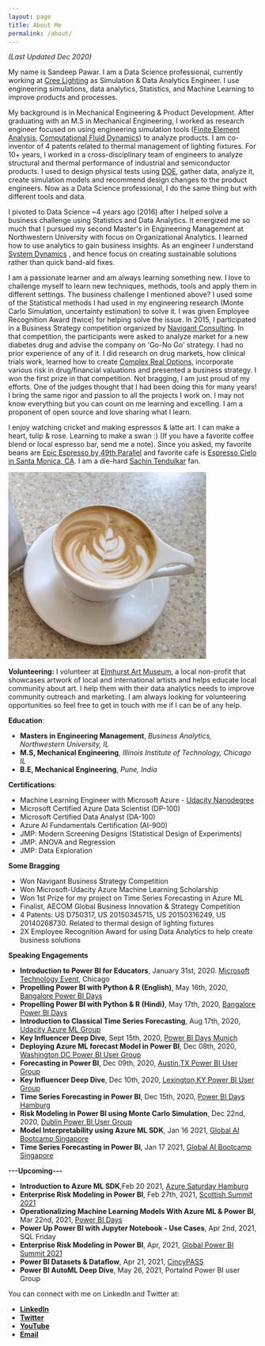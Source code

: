 ```yaml
---
layout: page
title: About Me
permalink: /about/
---
```

*(Last Updated Dec 2020)*

My name is Sandeep Pawar. I am a Data Science professional, currently working at [Cree Lighting](https://www.creelighting.com/) as Simulation & Data Analytics Engineer. I use engineering simulations, data analytics, Statistics, and Machine Learning to improve products and processes. 

My background is in Mechanical Engineering & Product Development. After graduating with an M.S in Mechanical Engineering, I worked as research engineer focused on using engineering simulation tools  ([Finite Element Analysis](https://en.wikipedia.org/wiki/Finite_element_method), [Computational Fluid Dynamics](https://www.simscale.com/docs/simwiki/cfd-computational-fluid-dynamics/what-is-cfd-computational-fluid-dynamics/)) to analyze products. I am co-inventor of 4 patents related to thermal management of lighting fixtures. For 10+ years, I worked in a cross-disciplinary team of engineers to analyze structural and thermal performance of industrial and semiconductor products. I used to design physical tests using [DOE](https://asq.org/quality-resources/design-of-experiments), gather data, analyze it, create simulation models and recommend design changes to the product engineers. Now as a Data Science professional, I do the same thing but with different tools and data.

I pivoted to Data Science ~4 years ago (2016) after I helped solve a business challenge using Statistics and Data Analytics. It energized me so much that I pursued my second Master's in Engineering Management at Northwestern University with focus on Organizational Analytics. I learned how to use analytics to gain business insights.  As an engineer I understand [System Dynamics](https://en.wikipedia.org/wiki/System_dynamics) , and hence focus on creating sustainable solutions rather than quick band-aid fixes. 

I am a passionate learner and am always learning something new. I love to challenge myself to learn new techniques, methods, tools and apply them in different settings. The business challenge I mentioned above? I used some of the Statistical methods I had used in my engineering research (Monte Carlo Simulation, uncertainty estimation) to solve it. I was given Employee Recognition Award (twice) for helping solve the issue.  In 2015, I participated in a Business Strategy competition organized by [Navigant Consulting](https://en.wikipedia.org/wiki/Navigant_Consulting). In that competition, the participants were asked to analyze market for a new diabetes drug and advise the company on 'Go-No Go' strategy. I had no prior experience of any of it. I did research on drug markets, how clinical trials work, learned how to create [Complex Real Options](https://hbr.org/2004/03/a-real-world-way-to-manage-real-options), incorporate various risk in drug/financial valuations and presented a business strategy. I won the first prize in that competition. Not bragging, I am just proud of my efforts. One of the judges thought that I had been doing this for many years! I bring the same rigor and passion to all the projects I work on. I may not know everything but you can count on me learning and excelling. I am a proponent of open source and love sharing what I learn.

I enjoy watching cricket and making espressos & latte art. I can make a heart, tulip & rose. Learning to make a swan :) (If you have a favorite coffee blend or local espresso bar, send me a note). Since you asked, my favorite beans are [Epic Espresso by 49th Parallel](https://49thcoffee.com/products/epic-espresso-soe) and favorite cafe is [Espresso Cielo in Santa Monica, CA](https://espressocielo.com/).  I am a die-hard [Sachin Tendulkar](https://en.wikipedia.org/wiki/Sachin_Tendulkar) fan.

<img src="https://raw.githubusercontent.com/pawarbi/blog/master/images/IMG_20200416_161323.jpg" alt="My Latte Art" width="400"/>

 **Volunteering:**
 I volunteer at [Elmhurst Art Museum](https://www.elmhurstartmuseum.org/), a local non-profit that showcases artwork of local and international artists and helps educate local community about art. I help them with their data analytics needs to improve community outreach and marketing. I am always looking for volunteering opportunities so feel free to get in touch with me if I can be of any help. 
 
**Education**:
 - **Masters in Engineering Management**, *Business Analytics, Northwestern University, IL*
 - **M.S, Mechanical Engineering**, *Illinois Institute of Technology, Chicago IL*
 - **B.E, Mechanical Engineering**, *Pune, India*

 
**Certifications**:
 - Machine Learning Engineer with Microsoft Azure - [Udacity Nanodegree](https://s3-us-west-2.amazonaws.com/udacity-printer/production/certificates/f184bcbe-c13a-4dee-baea-9b2c608a3fe1.svg)
 - Microsoft Certified Azure Data Scientist (DP-100)
 - Microsoft Certified Data Analyst (DA-100)
 - Azure AI Fundamentals Certification (AI-900)
 - JMP: Modern Screening Designs (Statistical Design of Experiments)
 - JMP: ANOVA and Regression
 - JMP: Data Exploration
 
 **Some Bragging**
 - Won Navigant Business Strategy Competition 
 - Won Microsoft-Udacity Azure Machine Learning Scholarship
 - Won 1st Prize for my project on Time Series Forecasting in Azure ML
 - Finalist, AECOM Global Business Innovation & Strategy Competition
 - 4 Patents: US D750317, US 20150345715, US 20150316249, US 20140268730. Related to thermal design of lighting fixtures 
 - 2X Employee Recognition Award for using Data Analytics to help create business solutions
 
 **Speaking Engagements**
 - **Introduction to Power BI for Educators**, January 31st, 2020. [Microsoft Technology Event](https://twitter.com/PawarBI/status/1223350259591663616), Chicago
 - **Propelling Power BI with Python & R (English)**, May 16th, 2020, [Bangalore Power BI Days](https://www.powerbidays.com/virtualevent/bangalore-power-bi-days-2020-05-16/)
 - **Propelling Power BI with Python & R (Hindi)**, May 17th, 2020, [Bangalore Power BI Days](https://www.powerbidays.com/virtualevent/bangalore-power-bi-days-2020-05-17/)
 - **Introduction to Classical Time Series Forecasting**, Aug 17th, 2020, [Udacity Azure ML Group](https://youtu.be/2G6glc5Act8)
 - **Key Influencer Deep Dive**, Sept 15th, 2020, [Power BI Days Munich](https://www.powerbidays.com/virtualevent/munich-power-bi-days-2020-09-15/)
 - **Deploying Azure ML forecast Model in Power BI**, Dec 08th, 2020, [Washington DC Power BI User Group](https://youtu.be/aOAbTv1S0XY?t=2017)
 - **Forecasting in Power BI**, Dec 09th, 2020, [Austin,TX Power BI User Group](https://www.meetup.com/Austin-Power-BI-User-Group/events/274513479/)
 - **Key Influencer Deep Dive**, Dec 10th, 2020, [Lexington,KY Power BI User Group](https://cutt.ly/key_influencer)
 - **Time Series Forecasting in Power BI**, Dec 15th, 2020, [Power BI Days Hamburg](https://www.powerbidays.com/virtualevent/virtual-hamburg-power-bi-days-2020-12-15/)
  - **Risk Modeling in Power BI using Monte Carlo Simulation**, Dec 22nd, 2020, [Dublin Power BI User Group](https://www.meetup.com/DublinPUG/events/273906186/)
  - **Model Interpretability using Azure ML SDK**, Jan 16 2021, [Global AI Bootcamp Singapore](http://www.aibootcampsg.com/)
  - **Time Series Forecasting in Power BI**, Jan 17 2021, [Global AI Bootcamp Singapore](http://www.aibootcampsg.com/)
  
**---Upcoming---**
  
  - **Introduction to Azure ML SDK**,Feb 20 2021,  [Azure Saturday Hamburg](https://www.eventleaf.com/azuresaturdayhamburg#ss)
  - **Enterprise Risk Modeling in Power BI**, Feb 27th, 2021, [Scottish Summit 2021](https://scottishsummit.com/scottish-summit-2021-sessions)
  - **Operationalizing Machine Learning Models With Azure ML & Power BI**, Mar 22nd, 2021, [Power BI Days](https://www.powerbidays.com/virtualevent/power-break-2021-03-22/)
  - **Power Up Power BI with Jupyter Notebook - Use Cases**, Apr 2nd, 2021, SQL Friday
  - **Enterprise Risk Modeling in Power BI**, Apr, 2021, [Global Power BI Summit 2021](https://globalpowerbisummit.com/?page_id=561)
  - **Power BI Datasets & Dataflow**, Apr 21, 2021, [CincyPASS](https://www.meetup.com/CincyPASS/events/257412506/)
  - **Power BI AutoML Deep Dive**, May 26, 2021, Portalnd Power BI user Group
  
  
  
 
 You can connect with me on LinkedIn and Twitter at:
- **[LinkedIn](https://cutt.ly/pawarbi-linkedin)**
- **[Twitter](https://cutt.ly/pawarbi-twitter)**
- **[YouTube](https://cutt.ly/pawarbi-youtube)**
- **[Email](pawarbi@outlook.com)**







